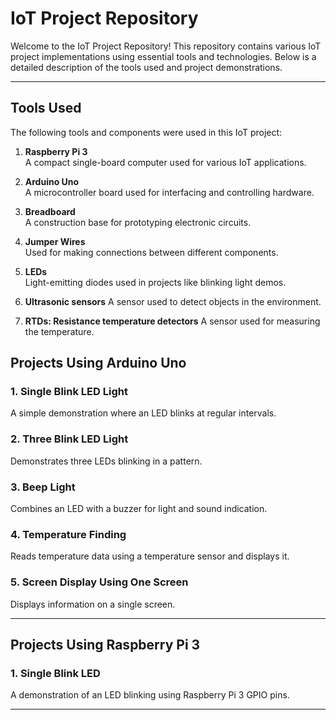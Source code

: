 # IoT Project Repository

Welcome to the IoT Project Repository! This repository contains various IoT project implementations using essential tools and technologies. Below is a detailed description of the tools used and project demonstrations.

---

## Tools Used
The following tools and components were used in this IoT project:

1. **Raspberry Pi 3**  
   A compact single-board computer used for various IoT applications.
     
3. **Arduino Uno**  
   A microcontroller board used for interfacing and controlling hardware.  

4. **Breadboard**  
   A construction base for prototyping electronic circuits.  

5. **Jumper Wires**  
   Used for making connections between different components.  

6. **LEDs**  
   Light-emitting diodes used in projects like blinking light demos.  <br> 

7. **Ultrasonic sensors**
   A sensor used to detect objects in the environment.  

8. **RTDs: Resistance temperature detectors**
   A sensor used for measuring the temperature. 


## Projects Using Arduino Uno

### 1. Single Blink LED Light  
   A simple demonstration where an LED blinks at regular intervals.  
   

### 2. Three Blink LED Light  
   Demonstrates three LEDs blinking in a pattern.  


### 3. Beep Light  
   Combines an LED with a buzzer for light and sound indication.  


### 4. Temperature Finding  
   Reads temperature data using a temperature sensor and displays it.  
  

### 5. Screen Display Using One Screen  
   Displays information on a single screen.  
   

---

## Projects Using Raspberry Pi 3

### 1. Single Blink LED  
   A demonstration of an LED blinking using Raspberry Pi 3 GPIO pins.  
   

---

 

